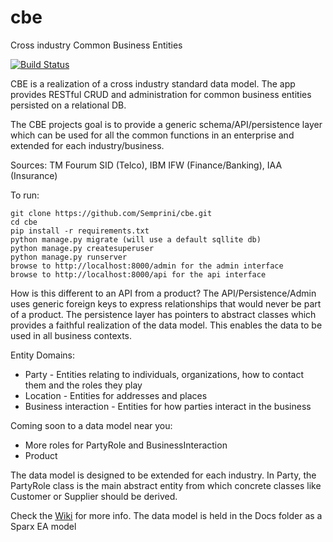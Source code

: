 # cbe
Cross industry Common Business Entities

[![Build Status](http://circleci-badges-max.herokuapp.com/img/Semprini/cbe?token=f5c87c28c73b5351e837a0769c4f8886f4af3314)](https://circleci.com/gh/Semprini/cbe/)

CBE is a realization of a cross industry standard data model. The app provides RESTful CRUD and administration for common business entities persisted on a relational DB.

The CBE projects goal is to provide a generic schema/API/persistence layer which can be used for all the common functions in an enterprise and extended for each industry/business.

Sources: TM Fourum SID (Telco), IBM IFW (Finance/Banking), IAA (Insurance)

To run:
```shell
git clone https://github.com/Semprini/cbe.git
cd cbe
pip install -r requirements.txt
python manage.py migrate (will use a default sqllite db)
python manage.py createsuperuser
python manage.py runserver
browse to http://localhost:8000/admin for the admin interface
browse to http://localhost:8000/api for the api interface
```

How is this different to an API from a product?
The API/Persistence/Admin uses generic foreign keys to express relationships that would never be part of a product. The persistence layer has pointers to abstract classes which provides a faithful realization of the data model. This enables the data to be used in all business contexts.

Entity Domains:
- Party - Entities relating to individuals, organizations, how to contact them and the roles they play
- Location - Entities for addresses and places
- Business interaction - Entities for how parties interact in the business


Coming soon to a data model near you:
- More roles for PartyRole and BusinessInteraction
- Product


The data model is designed to be extended for each industry. In Party, the PartyRole class is the main abstract entity from which concrete classes like Customer or Supplier should be derived.

Check the [Wiki](https://github.com/Semprini/cbe/wiki) for more info. The data model is held in the Docs folder as a Sparx EA model
